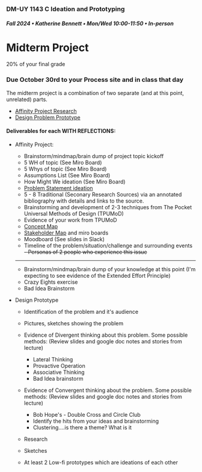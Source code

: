 ### DM-UY 1143 C Ideation and Prototyping
##### Fall 2024 • Katherine Bennett • Mon/Wed 10:00-11:50 • In-person 

# Midterm Project

20% of your final grade

### Due October 30rd to your Process site and in class that day

The midterm project is a combination of two separate (and at this point, unrelated) parts.

* [Affinity Project Research](affinityProjectResearch.md)
* [Design Problem Prototype](designProblem.md)

#### Deliverables for each WITH REFLECTIONS:

* Affinity Project:
	- Brainstorm/mindmap/brain dump of project topic kickoff
	- 5 WH of topic (See Miro Board)
	- 5 Whys of topic (See Miro Board)
	- Assumptions List (See Miro Board)
	- How Might We ideation (See Miro Board)
	- [Problem Statement ideation](ProblemStatements.md)
	- 5 - 8 Traditional (Seconary Research Sources) via an annotated bibliography with details and links to the source.
	- Brainstorming and development of 2-3 techniques from The Pocket Universal Methods of Design (TPUMoD)
	- Evidence of your work from TPUMoD
	- [Concept Map](ConceptMap.md)
	- [Stakeholder Map](StakeholderMaps.md) and miro boards
	- Moodboard (See slides in Slack)
	- Timeline of the problem/situation/challenge and surrounding events
	~~- Personas of 2 people who experience this issue~~
	-------------------------
	- Brainstorm/mindmap/brain dump of your knowledge at this point (I'm expecting to see evidence of the Extended Effort Principle)
	- Crazy Eights exercise
	- Bad Idea Brainstorm

* Design Prototype
	- Identification of the problem and it's audience
	- Pictures, sketches showing the problem
	- Evidence of Divergent thinking about this problem. Some possible methods: (Review slides and google doc notes and stories from lecture)
		- Lateral Thinking
		- Provactive Operation
		- Associative Thinking
		- Bad Idea brainstorm
		
	- Evidence of Convergent thinking about the problem. Some possible methods: (Review slides and google doc notes and stories from lecture)
		- Bob Hope's - Double Cross and Circle Club
		- Identify the hits from your ideas and brainstorming
		- Clustering....is there a theme? What is it
	- Research
	- Sketches
	- At least 2 Low-fi prototypes which are ideations of each other




